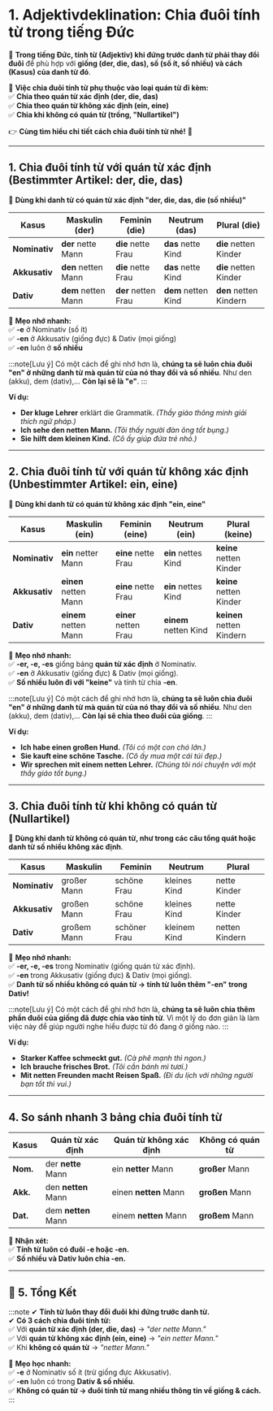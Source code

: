 # **1. Adjektivdeklination: Chia đuôi tính từ trong tiếng Đức**

📌 **Trong tiếng Đức, tính từ (Adjektiv) khi đứng trước danh từ phải thay đổi đuôi** để phù hợp với **giống (der, die, das), số (số ít, số nhiều) và cách (Kasus) của danh từ đó**.

📌 **Việc chia đuôi tính từ phụ thuộc vào loại quán từ đi kèm:**  
✅ **Chia theo quán từ xác định (der, die, das)**  
✅ **Chia theo quán từ không xác định (ein, eine)**  
✅ **Chia khi không có quán từ (trống, "Nullartikel")**

👉 **Cùng tìm hiểu chi tiết cách chia đuôi tính từ nhé!** 🚀

---

## **1. Chia đuôi tính từ với quán từ xác định (Bestimmter Artikel: der, die, das)**

📌 **Dùng khi danh từ có quán từ xác định "der, die, das, die (số nhiều)"**

|**Kasus**|**Maskulin (der)**|**Feminin (die)**|**Neutrum (das)**|**Plural (die)**|
|---|---|---|---|---|
|**Nominativ**|**der** nette Mann|**die** nette Frau|**das** nette Kind|**die** netten Kinder|
|**Akkusativ**|**den** netten Mann|**die** nette Frau|**das** nette Kind|**die** netten Kinder|
|**Dativ**|**dem** netten Mann|**der** netten Frau|**dem** netten Kind|**den** netten Kindern|

📌 **Mẹo nhớ nhanh:**  
✅ **-e** ở Nominativ (số ít)  
✅ **-en** ở Akkusativ (giống đực) & Dativ (mọi giống)  
✅ **-en** luôn ở **số nhiều**

:::note[Lưu ý]
Có một cách để ghi nhớ hơn là, **chúng ta sẽ luôn chia đuôi "en" ở những danh từ mà quán từ của nó thay đổi và số nhiều**. Như den (akku), dem (dativ),... **Còn lại sẽ là "e"**.
:::

**Ví dụ:**

- **Der kluge Lehrer** erklärt die Grammatik. _(Thầy giáo thông minh giải thích ngữ pháp.)_
- **Ich sehe den netten Mann.** _(Tôi thấy người đàn ông tốt bụng.)_
- **Sie hilft dem kleinen Kind.** _(Cô ấy giúp đứa trẻ nhỏ.)_

---

## **2. Chia đuôi tính từ với quán từ không xác định (Unbestimmter Artikel: ein, eine)**

📌 **Dùng khi danh từ có quán từ không xác định "ein, eine"**

| **Kasus**     | **Maskulin (ein)**    | **Feminin (eine)**    | **Neutrum (ein)**     | **Plural (keine)**        |
| ------------- | --------------------- | --------------------- | --------------------- | ------------------------- |
| **Nominativ** | **ein** netter Mann   | **eine** nette Frau   | **ein** nettes Kind   | **keine** netten Kinder   |
| **Akkusativ** | **einen** netten Mann | **eine** nette Frau   | **ein** nettes Kind   | **keine** netten Kinder   |
| **Dativ**     | **einem** netten Mann | **einer** netten Frau | **einem** netten Kind | **keinen** netten Kindern |

📌 **Mẹo nhớ nhanh:**  
✅ **-er, -e, -es** giống bảng **quán từ xác định** ở Nominativ.  
✅ **-en** ở Akkusativ (giống đực) & Dativ (mọi giống).  
✅ **Số nhiều luôn đi với "keine"** và tính từ chia **-en**.

:::note[Lưu ý]
Có một cách để ghi nhớ hơn là, **chúng ta sẽ luôn chia đuôi "en" ở những danh từ mà quán từ của nó thay đổi và số nhiều**. Như den (akku), dem (dativ),... **Còn lại sẽ chia theo đuôi của giống**.
:::

**Ví dụ:**

- **Ich habe einen großen Hund.** _(Tôi có một con chó lớn.)_
- **Sie kauft eine schöne Tasche.** _(Cô ấy mua một cái túi đẹp.)_
- **Wir sprechen mit einem netten Lehrer.** _(Chúng tôi nói chuyện với một thầy giáo tốt bụng.)_

---

## **3. Chia đuôi tính từ khi không có quán từ (Nullartikel)**

📌 **Dùng khi danh từ không có quán từ, như trong các câu tổng quát hoặc danh từ số nhiều không xác định**.

|**Kasus**|**Maskulin**|**Feminin**|**Neutrum**|**Plural**|
|---|---|---|---|---|
|**Nominativ**|großer Mann|schöne Frau|kleines Kind|nette Kinder|
|**Akkusativ**|großen Mann|schöne Frau|kleines Kind|nette Kinder|
|**Dativ**|großem Mann|schöner Frau|kleinem Kind|netten Kindern|

📌 **Mẹo nhớ nhanh:**  
✅ **-er, -e, -es** trong Nominativ (giống quán từ xác định).  
✅ **-en** trong Akkusativ (giống đực) & Dativ (mọi giống).  
✅ **Danh từ số nhiều không có quán từ → tính từ luôn thêm "-en" trong Dativ!**

:::note[Lưu ý]
Có một cách để ghi nhớ hơn là, **chúng ta sẽ luôn chia thêm phần đuôi của giống đã được chia vào tính từ**. Vì một lý do đơn giản là làm việc này để giúp người nghe hiểu được từ đó đang ở giống nào.
:::

**Ví dụ:**

- **Starker Kaffee schmeckt gut.** _(Cà phê mạnh thì ngon.)_
- **Ich brauche frisches Brot.** _(Tôi cần bánh mì tươi.)_
- **Mit netten Freunden macht Reisen Spaß.** _(Đi du lịch với những người bạn tốt thì vui.)_

---

## **4. So sánh nhanh 3 bảng chia đuôi tính từ**

|**Kasus**|**Quán từ xác định**|**Quán từ không xác định**|**Không có quán từ**|
|---|---|---|---|
|**Nom.**|der **nette** Mann|ein **netter** Mann|**großer** Mann|
|**Akk.**|den **netten** Mann|einen **netten** Mann|**großen** Mann|
|**Dat.**|dem **netten** Mann|einem **netten** Mann|**großem** Mann|

📌 **Nhận xét:**  
✅ **Tính từ luôn có đuôi -e hoặc -en.**  
✅ **Số nhiều và Dativ luôn chia -en.**

---

## **🎯 5. Tổng Kết**

:::note
✔ **Tính từ luôn thay đổi đuôi khi đứng trước danh từ.**  
✔ **Có 3 cách chia đuôi tính từ:**  
✅ Với **quán từ xác định (der, die, das)** → _"der nette Mann."_  
✅ Với **quán từ không xác định (ein, eine)** → _"ein netter Mann."_  
✅ Khi **không có quán từ** → _"netter Mann."_

📌 **Mẹo học nhanh:**  
✅ **-e** ở Nominativ số ít (trừ giống đực Akkusativ).  
✅ **-en** luôn có trong **Dativ & số nhiều**.  
✅ **Không có quán từ → đuôi tính từ mang nhiều thông tin về giống & cách.**
:::